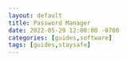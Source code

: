 ```yaml
---
layout: default
title: Password Manager
date: 2022-05-29 12:00:00 -0700
categories: [guides,software]
tags: [guides,staysafe]
---
```

